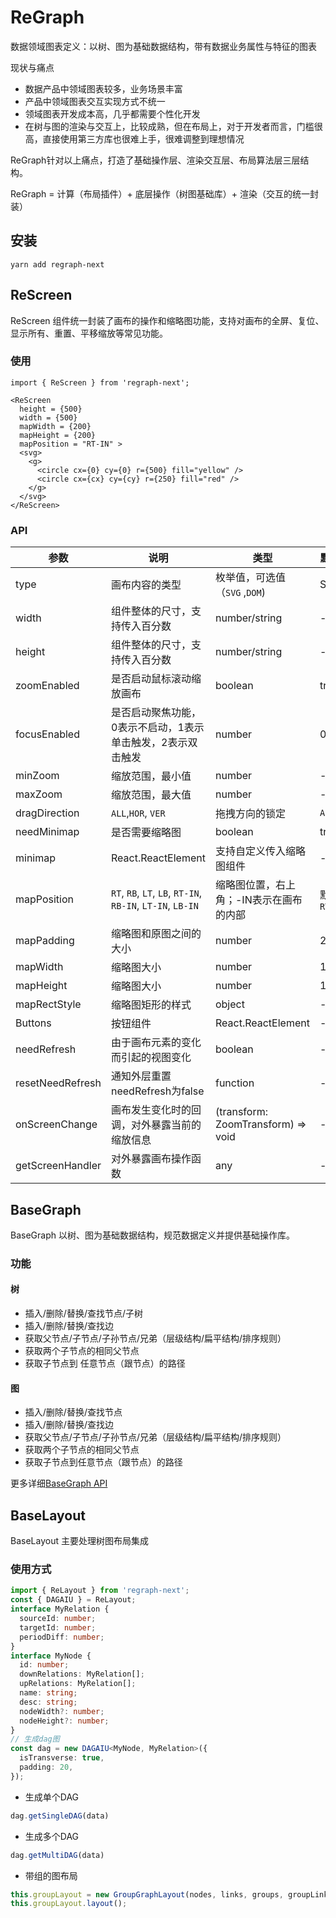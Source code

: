 # ReGraph

数据领域图表定义：以树、图为基础数据结构，带有数据业务属性与特征的图表

现状与痛点

- 数据产品中领域图表较多，业务场景丰富
- 产品中领域图表交互实现方式不统一
- 领域图表开发成本高，几乎都需要个性化开发
- 在树与图的渲染与交互上，比较成熟，但在布局上，对于开发者而言，门槛很高，直接使用第三方库也很难上手，很难调整到理想情况

ReGraph针对以上痛点，打造了基础操作层、渲染交互层、布局算法层三层结构。

ReGraph = 计算（布局插件）+ 底层操作（树图基础库）+ 渲染（交互的统一封装）

## 安装

```
yarn add regraph-next
```

## ReScreen

ReScreen 组件统一封装了画布的操作和缩略图功能，支持对画布的全屏、复位、显示所有、重置、平移缩放等常见功能。

### 使用

```tsx
import { ReScreen } from 'regraph-next';

<ReScreen  
  height = {500}
  width = {500}
  mapWidth = {200}
  mapHeight = {200}
  mapPosition = "RT-IN" >
  <svg>
    <g>
      <circle cx={0} cy={0} r={500} fill="yellow" />
      <circle cx={cx} cy={cy} r={250} fill="red" /> 
    </g>
  </svg> 
</ReScreen>

```

### API
| 参数           | 说明     | 类型         | 默认值                                                                    |
| -------------- | -------- | --------------- | ------------------------------------------------------------------------------ |
| type | 画布内容的类型 | 枚举值，可选值（`SVG` ,`DOM`) | SVG |
| width | 组件整体的尺寸，支持传入百分数 | number/string | - | 
| height | 组件整体的尺寸，支持传入百分数 | number/string | - | 
| zoomEnabled | 是否启动鼠标滚动缩放画布 | boolean | true | 
| focusEnabled | 是否启动聚焦功能，0表示不启动，1表示单击触发，2表示双击触发 | number | 0 | 
| minZoom | 缩放范围，最小值 | number | - |
| maxZoom | 缩放范围，最大值 | number | - |
| dragDirection | `ALL`,`HOR`, `VER` | 拖拽方向的锁定 | `ALL` |
| needMinimap | 是否需要缩略图 | boolean | true |
| minimap | React.ReactElement<any> | 支持自定义传入缩略图组件 | - |
| mapPosition | `RT`, `RB`, `LT`, `LB`,  `RT-IN`, `RB-IN`, `LT-IN`, `LB-IN` | 缩略图位置，右上角；-IN表示在画布的内部 | 默认为`RT` |
| mapPadding | 缩略图和原图之间的大小 | number | 20| 
| mapWidth | 缩略图大小 | number | 100px | 
| mapHeight | 缩略图大小 | number | 100px | 
| mapRectStyle | 缩略图矩形的样式 | object | - |
| Buttons | 按钮组件 | React.ReactElement<any> | - |
| needRefresh | 由于画布元素的变化而引起的视图变化 | boolean | - |
| resetNeedRefresh | 通知外层重置needRefresh为false | function | - |
| onScreenChange | 画布发生变化时的回调，对外暴露当前的缩放信息 | (transform: ZoomTransform) => void | - |
| getScreenHandler | 对外暴露画布操作函数 | any | - |


## BaseGraph

BaseGraph 以树、图为基础数据结构，规范数据定义并提供基础操作库。

### 功能

#### 树

- 插入/删除/替换/查找节点/子树
- 插入/删除/替换/查找边
- 获取父节点/子节点/子孙节点/兄弟（层级结构/扁平结构/排序规则）
- 获取两个子节点的相同父节点
- 获取子节点到  任意节点（跟节点）的路径

#### 图

- 插入/删除/替换/查找节点
- 插入/删除/替换/查找边
- 获取父节点/子节点/子孙节点/兄弟（层级结构/扁平结构/排序规则）
- 获取两个子节点的相同父节点
- 获取子节点到任意节点（跟节点）的路径

更多详细[BaseGraph API](https://github.com/nefe/regraph/blob/master/docs/api/BaseGraph.md)

## BaseLayout

BaseLayout 主要处理树图布局集成

### 使用方式

```ts
import { ReLayout } from 'regraph-next';
const { DAGAIU } = ReLayout;
interface MyRelation {
  sourceId: number;
  targetId: number;
  periodDiff: number;
}
interface MyNode {
  id: number;
  downRelations: MyRelation[];
  upRelations: MyRelation[];
  name: string;
  desc: string;
  nodeWidth?: number;
  nodeHeight?: number;
}
// 生成dag图
const dag = new DAGAIU<MyNode, MyRelation>({
  isTransverse: true,
  padding: 20,
});
```

- 生成单个DAG

```ts
dag.getSingleDAG(data)
```

- 生成多个DAG

```ts
dag.getMultiDAG(data)
```

- 带组的图布局

```ts
this.groupLayout = new GroupGraphLayout(nodes, links, groups, groupLinks, config);
this.groupLayout.layout();
```
